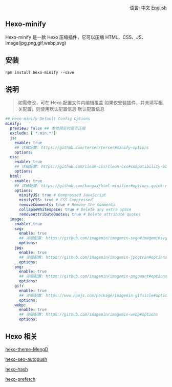 <div align="right">
  语言: 中文
  <a title="English" href="/README_EN.md">English</a>
</div>

## Hexo-minify

Hexo-minify 是一款 Hexo 压缩插件，它可以压缩 HTML、CSS、JS、Image(jpg,png,gif,webp,svg)

## 安装

```
npm install hexo-minify --save
```

## 说明

> 如需修改，可在 Hexo 配置文件内编辑覆盖
> 如果仅安装插件，并未填写相关配置，则使用默认配置信息
默认配置信息

```yml
## Hexo-minify Default Config Options
minify:
  preview: false ## 本地预览时是否压缩
  exclude: ['*.min.*']
  js:
    enable: true
    ## 详细配置: https://github.com/terser/terser#minify-options
    options:
  css:
    enable: true
    ## 详细配置: https://github.com/clean-css/clean-css#compatibility-modes
    options:
  html:
    enable: true
    ## 详细配置: https://github.com/kangax/html-minifier#options-quick-reference
    options:
      minifyJS: true # Compressed JavaScript
      minifyCSS: true # CSS Compressed
      removeComments: true # Remove the comments
      collapseWhitespace: true # Delete any extra space
      removeAttributeQuotes: true # Delete attribute quotes
  image:
    enable: true
    svg:
      enable: true
      ## 详细配置: https://github.com/imagemin/imagemin-svgo#imageminsvgooptionsbuffer
      options:
    jpg:
      enable: true
      ## 详细配置: https://github.com/imagemin/imagemin-jpegtran#options
      options:
    png:
      enable: true
      ## 详细配置: https://github.com/imagemin/imagemin-pngquant#options
      options:
    gif:
      enable: true
      ## 详细配置: https://www.npmjs.com/package/imagemin-gifsicle#options
      options:
    webp:
      enable: true
      ## 详细配置: https://github.com/imagemin/imagemin-webp#options
      options:
```

## Hexo 相关

[hexo-theme-MengD](https://github.com/lete114/hexo-theme-MengD)

[hexo-seo-autopush](https://github.com/lete114/hexo-seo-autopush)

[hexo-hash](https://github.com/Lete114/Hexo-hash)

[hexo-prefetch](https://github.com/Lete114/Hexo-prefetch)